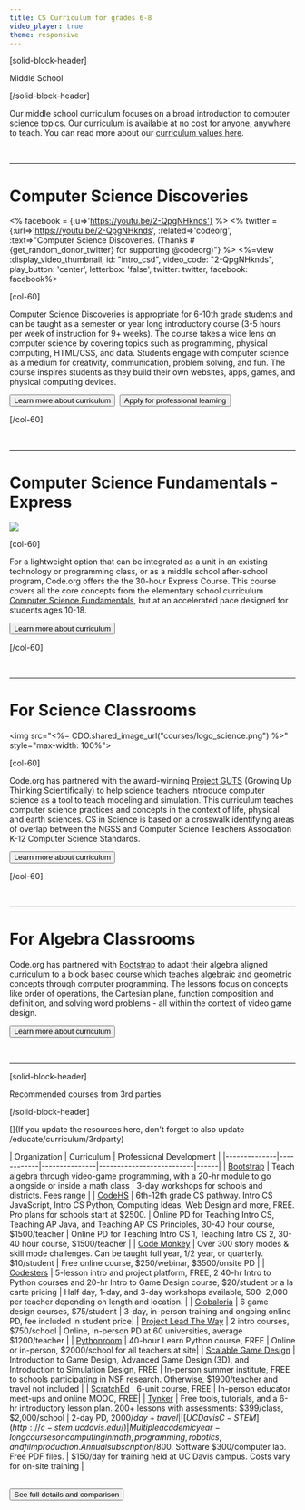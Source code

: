 ```yaml
---
title: CS Curriculum for grades 6-8
video_player: true
theme: responsive
---
```


[solid-block-header]

Middle School

[/solid-block-header]

Our middle school curriculum focuses on a broad introduction to computer science topics. Our curriculum is available at [no cost](/commitment) for anyone, anywhere to teach. You can read more about our [curriculum values here](/educate/curriculum/values). 

<br>
<hr>

<a name="csd"></a>
# Computer Science Discoveries

<div class="col-40" style="padding-right: 10px;">

<% facebook = {:u=>'https://youtu.be/2-QpgNHknds'} %>
<% twitter = {:url=>'https://youtu.be/2-QpgNHknds', :related=>'codeorg', :text=>"Computer Science Discoveries. (Thanks #{get_random_donor_twitter} for supporting @codeorg)"} %>
<%=view :display_video_thumbnail, id: "intro_csd", video_code: "2-QpgNHknds", play_button: 'center', letterbox: 'false', twitter: twitter, facebook: facebook%>

</div>

[col-60]

Computer Science Discoveries is appropriate for 6-10th grade students and can be taught as a semester or year long introductory course (3-5 hours per week of instruction for 9+ weeks). The course takes a wide lens on computer science by covering topics such as programming, physical computing, HTML/CSS, and data. Students engage with computer science as a medium for creativity, communication, problem solving, and fun. The course inspires students as they build their own websites, apps, games, and physical computing devices.

[<button>Learn more about curriculum</button>](/educate/csd)&nbsp;&nbsp;[<button>Apply for professional learning</button>](/educate/professional-learning/cs-discoveries)

[/col-60]

<div style="clear: both;"></div>

<br>
<hr>

<a name="express"></a>

# Computer Science Fundamentals - Express

<div class="col-40" style="padding-right: 10px;">

<img src="/images/fill-380x215/code20hr.jpg" style="max-width: 100%">

</div>

[col-60]

For a lightweight option that can be integrated as a unit in an existing technology or programming class, or as a middle school after-school program, Code.org offers the the 30-hour Express Course. This course covers all the core concepts from the elementary school curriculum [Computer Science Fundamentals](/educate/curriculum/elementary-school), but at an accelerated pace designed for students ages 10-18.

[<button>Learn more about curriculum</button>](/educate/curriculum/express-course)

[/col-60]

<div style="clear: both;"></div>

<br>
<hr>

# For Science Classrooms

<div class="col-40" style="padding-right: 10px;">

<img src="<%= CDO.shared_image_url("courses/logo_science.png") %>" style="max-width: 100%">

</div>

[col-60]

Code.org has partnered with the award-winning [Project GUTS](http://www.projectguts.org/) (Growing Up Thinking Scientifically) to help science teachers introduce computer science as a tool to teach modeling and simulation. This curriculum teaches computer science practices and concepts in the context of life, physical and earth sciences. CS in Science is based on a crosswalk identifying areas of overlap between the NGSS and Computer Science Teachers Association K-12 Computer Science Standards.

[<button>Learn more about curriculum</button>](/curriculum/science)

[/col-60]

<div style="clear: both;"></div>

<br>
<hr>

# For Algebra Classrooms

Code.org has partnered with [Bootstrap](http://www.bootstrapworld.org) to adapt their algebra aligned curriculum to a block based course which teaches algebraic and geometric concepts through computer programming. The lessons focus on concepts like order of operations, the Cartesian plane, function composition and definition, and solving word problems - all within the context of video game design. 

[<button>Learn more about curriculum</button>](/educate/algebra)

<br>
<hr>

[solid-block-header]

Recommended courses from 3rd parties

[/solid-block-header]

<a name="thirdparty"></a>


[](If you update the resources here, don't forget to also update /educate/curriculum/3rdparty)

| Organization | Curriculum | Professional Development |
|--------------|------------|---------------|--------------------------|------|
| [Bootstrap](http://www.bootstrapworld.org/) | Teach algebra through video-game programming, with a 20-hr module to go alongside or inside a math class | 3-day workshops for schools and districts. Fees range |
| [CodeHS](https://codehs.com) | 6th-12th grade CS pathway. Intro CS JavaScript, Intro CS Python, Computing Ideas, Web Design and more, FREE. Pro plans for schools start at $2500. | Online PD for Teaching Intro CS, Teaching AP Java, and Teaching AP CS Principles, 30-40 hour course, $1500/teacher | Online PD for Teaching Intro CS 1, Teaching Intro CS 2, 30-40 hour course, $1500/teacher |
| [Code Monkey](https://www.playcodemonkey.com/) | Over 300 story modes & skill mode challenges. Can be taught full year, 1/2 year, or quarterly. $10/student | Free online course, $250/webinar, $3500/onsite PD |
| [Codesters](https://www.codesters.com/) |  5-lesson intro and project platform, FREE, 2 40-hr Intro to Python courses and 20-hr Intro to Game Design course, $20/student or a la carte pricing | Half day, 1-day, and 3-day workshops available, $500-$2,000 per teacher depending on length and location. |
| [Globaloria](http://globaloria.com/intro) | 6 game design courses, $75/student | 3-day, in-person training and ongoing online PD, fee included in student price|
| [Project Lead The Way](https://www.pltw.org/our-programs/pltw-gateway-curriculum) | 2 intro courses, $750/school | Online, in-person PD at 60 universities, average $1200/teacher |
| [Pythonroom](https://pythonroom.com) | 40-hour Learn Python course, FREE | Online or in-person, $2000/school for all teachers at site|
| [Scalable Game Design](http://scalablegamedesign.cs.colorado.edu) | Introduction to Game Design, Advanced Game Design (3D), and Introduction to Simulation Design, FREE | In-person summer institute, FREE to schools participating in NSF research. Otherwise, $1900/teacher and travel not included |
| [ScratchEd](http://scratched.gse.harvard.edu/guide/) | 6-unit course, FREE | In-person educator meet-ups and online MOOC, FREE|
| [Tynker](https://www.tynker.com/school/lesson-plan) | Free tools, tutorials, and a 6-hr introductory lesson plan. 200+ lessons with assessments: $399/class, $2,000/school | 2-day PD, $2000/day + travel |
| [UC Davis C-STEM](http://c-stem.ucdavis.edu/) | Multiple academic year-long courses on computing in math, programming, robotics, and film production. Annual subscription/$800. Software $300/computer lab. Free PDF files.  | $150/day for training held at UC Davis campus. Costs vary for on-site training  |

<br>
<a target="_blank" href="https://docs.google.com/spreadsheets/d/1-lbIKCkcVWWTFhcmpZkw8AcGv0iPj-hEqvO0Eu0N1hU/pubhtml?gid=1162176811&single=true"><button>See full details and comparison</button></a>


